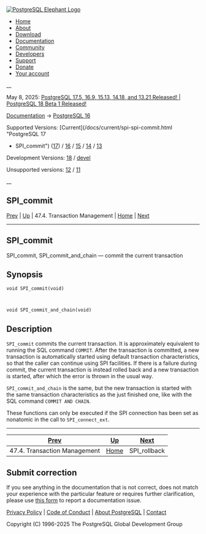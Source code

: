 [ ![PostgreSQL Elephant Logo](/media/img/about/press/elephant.png) ](/)

  * [Home](/ "Home")
  * [About](/about/ "About")
  * [Download](/download/ "Download")
  * [Documentation](/docs/ "Documentation")
  * [Community](/community/ "Community")
  * [Developers](/developer/ "Developers")
  * [Support](/support/ "Support")
  * [Donate](/about/donate/ "Donate")
  * [Your account](/account/ "Your account")

__

May 8, 2025: [ PostgreSQL 17.5, 16.9, 15.13, 14.18, and 13.21 Released! ](/about/news/postgresql-175-169-1513-1418-and-1321-released-3072/) | [ PostgreSQL 18 Beta 1 Released! ](/about/news/postgresql-18-beta-1-released-3070/)

[Documentation](/docs/ "Documentation") -> [PostgreSQL
16](/docs/16/index.html)

Supported Versions: [Current](/docs/current/spi-spi-commit.html "PostgreSQL 17
- SPI_commit") ([17](/docs/17/spi-spi-commit.html "PostgreSQL 17 -
SPI_commit")) / [16](/docs/16/spi-spi-commit.html "PostgreSQL 16 -
SPI_commit") / [15](/docs/15/spi-spi-commit.html "PostgreSQL 15 - SPI_commit")
/ [14](/docs/14/spi-spi-commit.html "PostgreSQL 14 - SPI_commit") /
[13](/docs/13/spi-spi-commit.html "PostgreSQL 13 - SPI_commit")

Development Versions: [18](/docs/18/spi-spi-commit.html "PostgreSQL 18 -
SPI_commit") / [devel](/docs/devel/spi-spi-commit.html "PostgreSQL devel -
SPI_commit")

Unsupported versions: [12](/docs/12/spi-spi-commit.html "PostgreSQL 12 -
SPI_commit") / [11](/docs/11/spi-spi-commit.html "PostgreSQL 11 - SPI_commit")

__

SPI_commit  
---  
[Prev](spi-transaction.html "47.4. Transaction Management")  | [Up](spi-transaction.html "47.4. Transaction Management") | 47.4. Transaction Management | [Home](index.html "PostgreSQL 16.9 Documentation") |  [Next](spi-spi-rollback.html "SPI_rollback")  
  
* * *

## SPI_commit

SPI_commit, SPI_commit_and_chain — commit the current transaction

## Synopsis

    
    
    void SPI_commit(void)
    
    
    
    void SPI_commit_and_chain(void)
    

## Description

`SPI_commit` commits the current transaction. It is approximately equivalent
to running the SQL command `COMMIT`. After the transaction is committed, a new
transaction is automatically started using default transaction
characteristics, so that the caller can continue using SPI facilities. If
there is a failure during commit, the current transaction is instead rolled
back and a new transaction is started, after which the error is thrown in the
usual way.

`SPI_commit_and_chain` is the same, but the new transaction is started with
the same transaction characteristics as the just finished one, like with the
SQL command `COMMIT AND CHAIN`.

These functions can only be executed if the SPI connection has been set as
nonatomic in the call to `SPI_connect_ext`.

* * *

[Prev](spi-transaction.html "47.4. Transaction Management")  | [Up](spi-transaction.html "47.4. Transaction Management") |  [Next](spi-spi-rollback.html "SPI_rollback")  
---|---|---  
47.4. Transaction Management  | [Home](index.html "PostgreSQL 16.9 Documentation") |  SPI_rollback  
  
## Submit correction

If you see anything in the documentation that is not correct, does not match
your experience with the particular feature or requires further clarification,
please use [this form](/account/comments/new/16/spi-spi-commit.html/) to
report a documentation issue.

[Privacy Policy](/about/privacypolicy) | [Code of Conduct](/about/policies/coc/) | [About PostgreSQL](/about/) | [Contact](/about/contact/)  

Copyright (C) 1996-2025 The PostgreSQL Global Development Group

